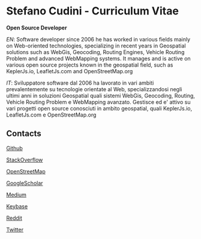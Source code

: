 # Stefano Cudini - Curriculum Vitae

**Open Source Developer**

*EN*: Software developer since 2006 he has worked in various fields mainly
on Web-oriented technologies, specializing in recent years in Geospatial solutions
such as WebGis, Geocoding, Routing Engines, Vehicle Routing Problem and advanced WebMapping systems.
It manages and is active on various open source projects known in the geospatial field, such as KeplerJs.io, LeafletJs.com and OpenStreetMap.org

*IT*: Sviluppatore software dal 2006 ha lavorato in vari ambiti prevalentemente 
su tecnologie orientate al Web, specializzandosi negli ultimi anni in soluzioni Geospatial 
quali sistemi WebGis, Geocoding, Routing, Vehicle Routing Problem e WebMapping avanzato.
Gestisce ed e' attivo su vari progetti open source conosciuti in ambito geospatial, quali KeplerJs.io, LeafletJs.com e OpenStreetMap.org

## Contacts

[Github](https://github.com/stefanocudini)

[StackOverflow](https://stackoverflow.com/users/526444/stefanocudini)

[OpenStreetMap](https://osm.org/user/StefanoCudini)

[GoogleScholar](https://scholar.google.com/citations?user=3s158_wAAAAJ)

[Medium](https://medium.com/@stefcud)

[Keybase](https://keybase.io/stefcud)

[Reddit](https://reddit.com/user/stefcud)

[Twitter](https://twitter.com/zakis)
